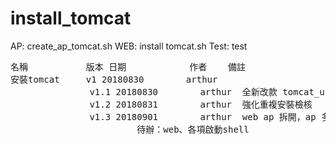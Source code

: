 # install_tomcat
AP:	create_ap_tomcat.sh
WEB:	install tomcat.sh
Test:	test
<pre>
名稱           版本	日期            作者    備註
安裝tomcat     v1	20180830        arthur
               v1.1	20180830        arthur  全新改款 tomcat_ui
               v1.2	20180831        arthur  強化重複安裝檢核
               v1.3	20180901        arthur  web ap 拆開，ap 多站台防呆
						待辦：web、各項啟動shell
</pre>

